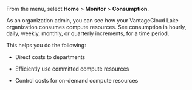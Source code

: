 From the menu, select **Home** > **Monitor** > **Consumption**.

As an organization admin, you can see how your VantageCloud Lake organization consumes compute resources. See consumption in hourly, daily, weekly, monthly, or quarterly increments, for a time period.

This helps you do the following:

-   Direct costs to departments


-   Efficiently use committed compute resources


-   Control costs for on-demand compute resources


